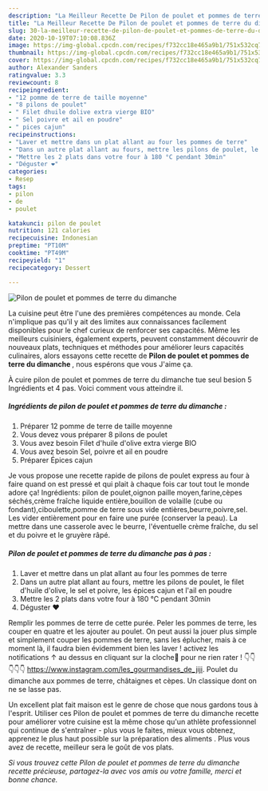 ```yaml
---
description: "La Meilleur Recette De Pilon de poulet et pommes de terre du dimanche"
title: "La Meilleur Recette De Pilon de poulet et pommes de terre du dimanche"
slug: 30-la-meilleur-recette-de-pilon-de-poulet-et-pommes-de-terre-du-dimanche
date: 2020-10-19T07:10:08.836Z
image: https://img-global.cpcdn.com/recipes/f732cc18e465a9b1/751x532cq70/pilon-de-poulet-et-pommes-de-terre-du-dimanche-photo-principale-de-la-recette.jpg
thumbnail: https://img-global.cpcdn.com/recipes/f732cc18e465a9b1/751x532cq70/pilon-de-poulet-et-pommes-de-terre-du-dimanche-photo-principale-de-la-recette.jpg
cover: https://img-global.cpcdn.com/recipes/f732cc18e465a9b1/751x532cq70/pilon-de-poulet-et-pommes-de-terre-du-dimanche-photo-principale-de-la-recette.jpg
author: Alexander Sanders
ratingvalue: 3.3
reviewcount: 8
recipeingredient:
- "12 pomme de terre de taille moyenne"
- "8 pilons de poulet"
- " Filet dhuile dolive extra vierge BIO"
- " Sel poivre et ail en poudre"
- " pices cajun"
recipeinstructions:
- "Laver et mettre dans un plat allant au four les pommes de terre"
- "Dans un autre plat allant au fours, mettre les pilons de poulet, le filet d&#39;huile d&#39;olive, le sel et poivre, les épices cajun et l&#39;ail en poudre"
- "Mettre les 2 plats dans votre four à 180 °C pendant 30min"
- "Déguster ❤️"
categories:
- Resep
tags:
- pilon
- de
- poulet

katakunci: pilon de poulet 
nutrition: 121 calories
recipecuisine: Indonesian
preptime: "PT10M"
cooktime: "PT49M"
recipeyield: "1"
recipecategory: Dessert

---
```



![Pilon de poulet et pommes de terre du dimanche](https://img-global.cpcdn.com/recipes/f732cc18e465a9b1/751x532cq70/pilon-de-poulet-et-pommes-de-terre-du-dimanche-photo-principale-de-la-recette.jpg)

La cuisine peut être l'une des premières compétences au monde. Cela n'implique pas qu'il y ait des limites aux connaissances facilement disponibles pour le chef curieux de renforcer ses capacités. Même les meilleurs cuisiniers, également experts, peuvent constamment découvrir de nouveaux plats, techniques et méthodes pour améliorer leurs capacités culinaires, alors essayons cette recette de <strong> Pilon de poulet et pommes de terre du dimanche </strong>, nous espérons que vous J'aime ça.

<!--inarticleads1-->

À cuire pilon de poulet et pommes de terre du dimanche tue seul besion 5 Ingrédients et 4 pas. Voici comment vous atteindre il.

##### Ingrédients de pilon de poulet et pommes de terre du dimanche :

1. Préparer 12 pomme de terre de taille moyenne
1. Vous devez vous préparer 8 pilons de poulet
1. Vous avez besoin  Filet d&#39;huile d&#39;olive extra vierge BIO
1. Vous avez besoin  Sel, poivre et ail en poudre
1. Préparer  Épices cajun


Je vous propose une recette rapide de pilons de poulet express au four à faire quand on est pressé et qui plait à chaque fois car tout tout le monde adore ça! Ingrédients: pilon de poulet,oignon paille moyen,farine,cèpes séchés,crème fraîche liquide entière,bouillon de volaille (cube ou fondant),ciboulette,pomme de terre sous vide entières,beurre,poivre,sel. Les vider entièrement pour en faire une purée (conserver la peau). La mettre dans une casserole avec le beurre, l&#39;éventuelle crème fraîche, du sel et du poivre et le gruyère râpé. 

<!--inarticleads2-->

##### Pilon de poulet et pommes de terre du dimanche pas à pas :

1. Laver et mettre dans un plat allant au four les pommes de terre
1. Dans un autre plat allant au fours, mettre les pilons de poulet, le filet d&#39;huile d&#39;olive, le sel et poivre, les épices cajun et l&#39;ail en poudre
1. Mettre les 2 plats dans votre four à 180 °C pendant 30min
1. Déguster ❤️


Remplir les pommes de terre de cette purée. Peler les pommes de terre, les couper en quatre et les ajouter au poulet. On peut aussi la jouer plus simple et simplement couper les pommes de terre, sans les éplucher, mais à ce moment là, il faudra bien évidemment bien les laver ! activez les notifications ↑ au dessus en cliquant sur la cloche🔔 pour ne rien rater ! 👇👇👇👇👇 https://www.instagram.com/les_gourmandises_de_jiji. Poulet du dimanche aux pommes de terre, châtaignes et cèpes. Un classique dont on ne se lasse pas. 

<!--inarticleads1-->

<p>
Un excellent plat fait maison est le genre de chose que nous gardons tous à l'esprit. Utiliser ces Pilon de poulet et pommes de terre du dimanche recette pour améliorer votre cuisine est la même chose qu'un athlète professionnel qui continue de s'entraîner - plus vous le faites, mieux vous obtenez, apprenez le plus haut possible sur la préparation des aliments . Plus vous avez de recette, meilleur sera le goût de vos plats.
</p>

<p>
<i>Si vous trouvez cette Pilon de poulet et pommes de terre du dimanche recette précieuse, partagez-la avec vos amis ou votre famille, merci et bonne chance.</i>
</p>
